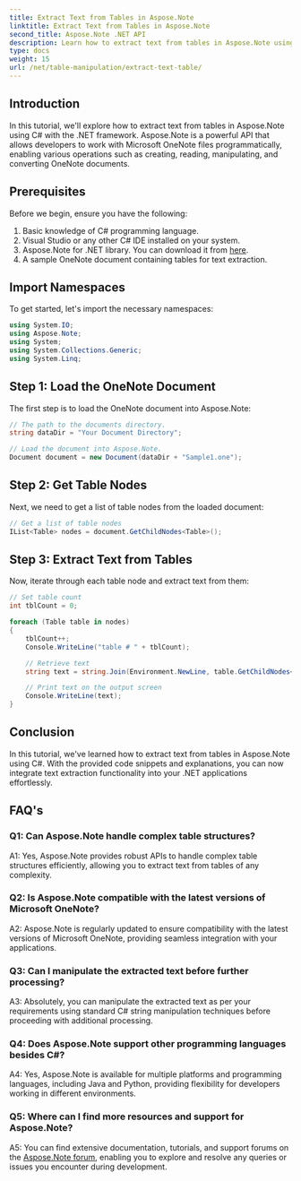 ```yaml
---
title: Extract Text from Tables in Aspose.Note
linktitle: Extract Text from Tables in Aspose.Note
second_title: Aspose.Note .NET API
description: Learn how to extract text from tables in Aspose.Note using C# with the .NET framework. Step-by-step tutorial with code snippets and explanations.
type: docs
weight: 15
url: /net/table-manipulation/extract-text-table/
---
```

## Introduction

In this tutorial, we'll explore how to extract text from tables in Aspose.Note using C# with the .NET framework. Aspose.Note is a powerful API that allows developers to work with Microsoft OneNote files programmatically, enabling various operations such as creating, reading, manipulating, and converting OneNote documents.

## Prerequisites

Before we begin, ensure you have the following:

1. Basic knowledge of C# programming language.
2. Visual Studio or any other C# IDE installed on your system.
3. Aspose.Note for .NET library. You can download it from [here](https://releases.aspose.com/note/net/).
4. A sample OneNote document containing tables for text extraction.

## Import Namespaces

To get started, let's import the necessary namespaces:

```csharp
using System.IO;
using Aspose.Note;
using System;
using System.Collections.Generic;
using System.Linq;
```

## Step 1: Load the OneNote Document

The first step is to load the OneNote document into Aspose.Note:

```csharp
// The path to the documents directory.
string dataDir = "Your Document Directory";

// Load the document into Aspose.Note.
Document document = new Document(dataDir + "Sample1.one");
```

## Step 2: Get Table Nodes

Next, we need to get a list of table nodes from the loaded document:

```csharp
// Get a list of table nodes
IList<Table> nodes = document.GetChildNodes<Table>();
```

## Step 3: Extract Text from Tables

Now, iterate through each table node and extract text from them:

```csharp
// Set table count
int tblCount = 0;

foreach (Table table in nodes)
{
    tblCount++;
    Console.WriteLine("table # " + tblCount);

    // Retrieve text
    string text = string.Join(Environment.NewLine, table.GetChildNodes<RichText>().Select(e => e.Text)) + Environment.NewLine;

    // Print text on the output screen
    Console.WriteLine(text);
}
```

## Conclusion

In this tutorial, we've learned how to extract text from tables in Aspose.Note using C#. With the provided code snippets and explanations, you can now integrate text extraction functionality into your .NET applications effortlessly.

## FAQ's

### Q1: Can Aspose.Note handle complex table structures?

A1: Yes, Aspose.Note provides robust APIs to handle complex table structures efficiently, allowing you to extract text from tables of any complexity.

### Q2: Is Aspose.Note compatible with the latest versions of Microsoft OneNote?

A2: Aspose.Note is regularly updated to ensure compatibility with the latest versions of Microsoft OneNote, providing seamless integration with your applications.

### Q3: Can I manipulate the extracted text before further processing?

A3: Absolutely, you can manipulate the extracted text as per your requirements using standard C# string manipulation techniques before proceeding with additional processing.

### Q4: Does Aspose.Note support other programming languages besides C#?

A4: Yes, Aspose.Note is available for multiple platforms and programming languages, including Java and Python, providing flexibility for developers working in different environments.

### Q5: Where can I find more resources and support for Aspose.Note?

A5: You can find extensive documentation, tutorials, and support forums on the [Aspose.Note forum](https://forum.aspose.com/c/note/28), enabling you to explore and resolve any queries or issues you encounter during development.
